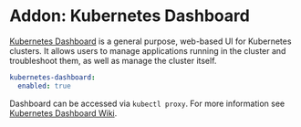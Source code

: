 # Addon: Kubernetes Dashboard

[Kubernetes Dashboard](https://github.com/kubernetes/dashboard) is a general purpose, web-based UI for Kubernetes clusters. It allows users to manage applications running in the cluster and troubleshoot them, as well as manage the cluster itself.

```yaml
kubernetes-dashboard:
  enabled: true
```

Dashboard can be accessed via `kubectl proxy`. For more information see [Kubernetes Dashboard Wiki](https://github.com/kubernetes/dashboard/wiki).